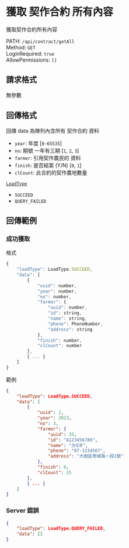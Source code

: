 # 獲取 契作合約 所有內容

獲取契作合約所有內容

PATH: `/api/contract/getAll`  
Method: `GET`  
LoginRequired: `true`  
AllowPermissions: `[]`  


## 請求格式
無參數  


## 回傳格式

回傳 data 為陣列內含所有 契作合約 資料  

* `year`: 年度                     [`0-65535`]
* `no`: 期號 一年有三期             [`1`, `2`, `3`]
* `farmer`: 引用契作農民的 資料
* `finish`: 是否結案 (Y/N)          [`0`, `1`]
* `clCount`: 此合約的契作農地數量

[`LoadType`](../../types.md#loadtype)  
* `SUCCEED`
* `QUERY_FAILED`



## 回傳範例
### 成功獲取
格式
```js
{
    "loadType": LoadType.SUCCEED,
    "data": [
        {
            "uuid": number,
            "year": number,
            "no": number,
            "farmer": {
                "uuid": number,
                "id": string,
                "name": string,
                "phone": PhoneNumber,
                "address": string
            },
            "finish": number,
            "clCount": number
        },
        { ... }
    ]
}
```
範例  
```json
{
    "loadType": LoadType.SUCCEED,
    "data": [
        {
            "uuid": 2,
            "year": 2023,
            "no": 3,
            "farmer": {
                "uuid": 35,
                "id": "A123456789",
                "name": "方O洋",
                "phone": "07-1234567",
                "address": "大樹區學城路一段1號"
            },
            "finish": 0,
            "clCount": 25
        },
        { ... }
    ]
}
```

### Server 錯誤  
```json
{
    "loadType": LoadType.QUERY_FAILED,
    "data": []
}
```
